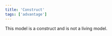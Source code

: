 ```yaml
---
title: 'Construct'
tags: ['advantage']
---
```

This model is a construct and is not a living model. 